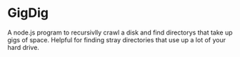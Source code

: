 GigDig
====

A node.js program to recursivlly crawl a disk and find directorys that take up gigs of space. Helpful for finding stray directories that use up a lot of your hard drive.



